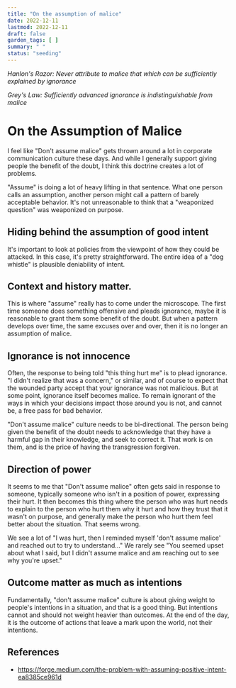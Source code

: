```yaml
---
title: "On the assumption of malice"
date: 2022-12-11
lastmod: 2022-12-11
draft: false
garden_tags: [ ]
summary: " "
status: "seeding"
---
```


*Hanlon's Razor: Never attribute to malice that which can be sufficiently
explained by ignorance*

*Grey's Law: Sufficiently advanced ignorance is indistinguishable from malice*

# On the Assumption of Malice

I feel like "Don't assume malice" gets thrown around a lot in corporate
communication culture these days. And while I generally support giving people
the benefit of the doubt, I think this doctrine creates a lot of problems.

"Assume" is doing a lot of heavy lifting in that sentence. What one person
calls an assumption, another person might call a pattern of barely acceptable
behavior. It's not unreasonable to think that a "weaponized question" was
weaponized on purpose.

## Hiding behind the assumption of good intent
It's important to look at policies from the viewpoint of how they could be
attacked. In this case, it's pretty straightforward. The entire idea of a "dog
whistle" is plausible deniability of intent. 

## Context and history matter.
This is where "assume" really has to come under the microscope. The first time
someone does something offensive and pleads ignorance, maybe it is reasonable
to grant them some benefit of the doubt. But when a pattern develops over
time, the same excuses over and over, then it is no longer an assumption of
malice.  

## Ignorance is not innocence
Often, the response to being told "this thing hurt me" is to plead ignorance.
"I didn't realize that was a concern," or similar, and of course to expect
that the wounded party accept that your ignorance was not malicious. But at
some point, ignorance itself becomes malice. To remain ignorant of the ways in
which your decisions impact those around you is not, and cannot be, a free
pass for bad behavior.

"Don't assume malice" culture needs to be bi-directional. The person being
given the benefit of the doubt needs to acknowledge that they have a harmful
gap in their knowledge, and seek to correct it. That work is on them, and is
the price of having the transgression forgiven.

## Direction of power
It seems to me that "Don't assume malice" often gets said in response to
someone, typically someone who isn't in a position of power, expressing their
hurt.  It then becomes this thing where the person who was hurt needs to
explain to the person who hurt them why it hurt and how they trust that it
wasn't on purpose, and generally make the person who hurt them feel better
about the situation.  That seems wrong.

We see a lot of "I was hurt, then I reminded myself 'don't assume malice' and
reached out to try to understand..."  We rarely see "You seemed upset about what
I said, but I didn't assume malice and am reaching out to see why you're upset."

## Outcome matter as much as intentions
Fundamentally, "don't assume malice" culture is about giving weight to
people's intentions in a situation, and that is a good thing. But intentions
cannot and should not weight heavier than outcomes. At the end of the day, it
is the outcome of actions that leave a mark upon the world, not their
intentions. 

## References
- https://forge.medium.com/the-problem-with-assuming-positive-intent-ea8385ce961d
